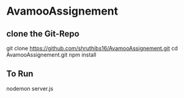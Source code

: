 # AvamooAssignement


## clone the Git-Repo
git clone  https://github.com/shruthibs16/AvamooAssignement.git
cd AvamooAssignement.git
npm install

## To Run
nodemon server.js

